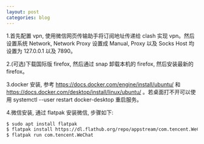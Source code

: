 ```yaml
---
layout: post
categories: blog
---
```



1.首先配置 vpn, 使用微信网页传输助手将订阅地址传递给 clash 实现 vpn。然后设置系统 Network, Network Proxy 设置成 Manual, Proxy 以及 Socks Host 均设置为 127.0.0.1 以及 7890。

2.(可选)下载国际版 firefox, 然后通过 snap 卸载本机的 firefox, 然后安装最新的 firefox。

3.docker 安装, 参考 https://docs.docker.com/engine/install/ubuntu/ 和  https://docs.docker.com/desktop/install/linux/ubuntu/ 。若桌面打不开可以使用 systemctl --user restart docker-desktop 重启服务。


4.微信安装, 通过 flatpak 安装微信, 步骤如下:
``` bash
$ sudo apt install flatpak
$ flatpak install https://dl.flathub.org/repo/appstream/com.tencent.WeChat.flatpakref
$ flatpak run com.tencent.WeChat
```

